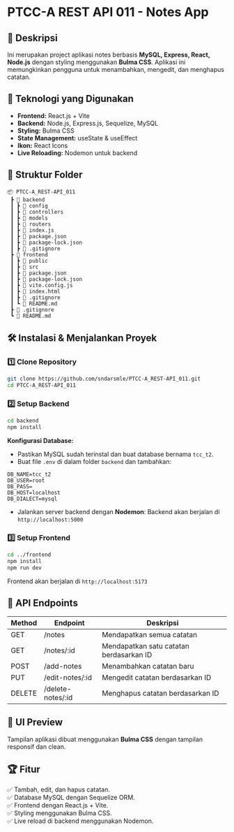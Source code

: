 # PTCC-A REST API 011 - Notes App

## 📌 Deskripsi
Ini merupakan project aplikasi notes berbasis **MySQL, Express, React, Node.js** dengan styling menggunakan **Bulma CSS**. Aplikasi ini memungkinkan pengguna untuk menambahkan, mengedit, dan menghapus catatan.

## 🚀 Teknologi yang Digunakan
- **Frontend:** React.js + Vite
- **Backend:** Node.js, Express.js, Sequelize, MySQL
- **Styling:** Bulma CSS
- **State Management:** useState & useEffect
- **Ikon:** React Icons
- **Live Reloading:** Nodemon untuk backend

## 📂 Struktur Folder
```
📦 PTCC-A_REST-API_011
 ┣ 📂 backend
 ┃ ┣ 📂 config
 ┃ ┣ 📂 controllers
 ┃ ┣ 📂 models
 ┃ ┣ 📂 routers
 ┃ ┣ 📜 index.js
 ┃ ┣ 📜 package.json
 ┃ ┣ 📜 package-lock.json
 ┃ ┣ 📜 .gitignore
 ┣ 📂 frontend
 ┃ ┣ 📂 public
 ┃ ┣ 📂 src
 ┃ ┣ 📜 package.json
 ┃ ┣ 📜 package-lock.json
 ┃ ┣ 📜 vite.config.js
 ┃ ┣ 📜 index.html
 ┃ ┣ 📜 .gitignore
 ┃ ┗ 📜 README.md
 ┣ 📜 .gitignore
 ┗ 📜 README.md
```

## 🛠️ Instalasi & Menjalankan Proyek

### **1️⃣ Clone Repository**
```sh
git clone https://github.com/sndarsmle/PTCC-A_REST-API_011.git
cd PTCC-A_REST-API_011
```

### **2️⃣ Setup Backend**
```sh
cd backend
npm install
```
**Konfigurasi Database:**
- Pastikan MySQL sudah terinstal dan buat database bernama `tcc_t2`.
- Buat file `.env` di dalam folder `backend` dan tambahkan:
```env
DB_NAME=tcc_t2
DB_USER=root
DB_PASS=
DB_HOST=localhost
DB_DIALECT=mysql
```
- Jalankan server backend dengan **Nodemon**:
Backend akan berjalan di `http://localhost:5000`

### **3️⃣ Setup Frontend**
```sh
cd ../frontend
npm install
npm run dev
```
Frontend akan berjalan di `http://localhost:5173`

## 📌 API Endpoints
| Method | Endpoint              | Deskripsi              |
|--------|----------------------|------------------------|
| GET    | /notes               | Mendapatkan semua catatan |
| GET    | /notes/:id           | Mendapatkan satu catatan berdasarkan ID |
| POST   | /add-notes           | Menambahkan catatan baru |
| PUT    | /edit-notes/:id      | Mengedit catatan berdasarkan ID |
| DELETE | /delete-notes/:id    | Menghapus catatan berdasarkan ID |

## 🎨 UI Preview
Tampilan aplikasi dibuat menggunakan **Bulma CSS** dengan tampilan responsif dan clean.

## 🏆 Fitur
✅ Tambah, edit, dan hapus catatan.  
✅ Database MySQL dengan Sequelize ORM.  
✅ Frontend dengan React.js + Vite.  
✅ Styling menggunakan Bulma CSS.  
✅ Live reload di backend menggunakan Nodemon.  


